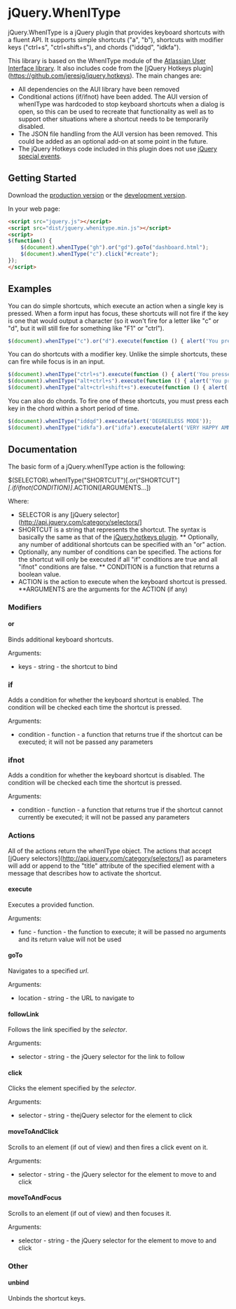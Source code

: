 # jQuery.WhenIType

jQuery.WhenIType is a jQuery plugin that provides keyboard shortcuts with a fluent API.  It supports simple shortcuts ("a", "b"), shortcuts with modifier keys ("ctrl+s", "ctrl+shift+s"), and chords ("iddqd", "idkfa").

This library is based on the WhenIType module of the [Atlassian User Interface library](https://bitbucket.org/atlassian/aui/).  It also includes code from the [jQuery Hotkeys plugin] (https://github.com/jeresig/jquery.hotkeys).  The main changes are:
* All dependencies on the AUI library have been removed
* Conditional actions (if/ifnot) have been added.  The AUI version of whenIType was hardcoded to stop keyboard shortcuts when a dialog is open, so this can be used to recreate that functionality as well as to support other situations where a shortcut needs to be temporarily disabled.
* The JSON file handling from the AUI version has been removed.  This could be added as an optional add-on at some point in the future.
* The jQuery Hotkeys code included in this plugin does not use [jQuery special events](http://benalman.com/news/2010/03/jquery-special-events/).

## Getting Started
Download the [production version][min] or the [development version][max].

[min]: https://raw.github.com/whenitype/jquery.whenitype/master/dist/whenitype.min.js
[max]: https://raw.github.com/whenitype/jquery.whenitype/master/dist/whenitype.js

In your web page:

```html
<script src="jquery.js"></script>
<script src="dist/jquery.whenitype.min.js"></script>
<script>
$(function() {
	$(document).whenIType("gh").or("gd").goTo("dashboard.html");
	$(document).whenIType("c").click("#create");
});
</script>
```

## Examples

You can do simple shortcuts, which execute an action when a single key is pressed.  When a form input has focus, these shortcuts will not fire if the key is one that would output a character (so it won't fire for a letter like "c" or "d", but it will still fire for something like "F1" or "ctrl").

```javascript
$(document).whenIType("c").or("d").execute(function () { alert('You pressed "c" or "d".'); });
```

You can do shortcuts with a modifier key.  Unlike the simple shortcuts, these can fire while focus is in an input.

```javascript
$(document).whenIType("ctrl+s").execute(function () { alert('You pressed "ctrl+s".'); });
$(document).whenIType("alt+ctrl+s").execute(function () { alert('You pressed "alt+ctrl+s".'); });
$(document).whenIType("alt+ctrl+shift+s").execute(function () { alert('You pressed "ctrl+alt+shift+s".'); });
```

You can also do chords.  To fire one of these shortcuts, you must press each key in the chord within a short period of time.

```javascript
$(document).whenIType("iddqd").execute(alert('DEGREELESS MODE'));
$(document).whenIType("idkfa").or("idfa").execute(alert('VERY HAPPY AMMO ADDED'));
```

## Documentation

The basic form of a jQuery.whenIType action is the following:

$(SELECTOR).whenIType("SHORTCUT")[.or("SHORTCUT"]*[.if/ifnot(CONDITION)]*.ACTION([ARGUMENTS...])

Where:
* SELECTOR is any [jQuery selector](http://api.jquery.com/category/selectors/]
* SHORTCUT is a string that represents the shortcut.  The syntax is basically the same as that of the [jQuery.hotkeys plugin](https://github.com/jeresig/jquery.hotkeys).
** Optionally, any number of additional shortcuts can be specified with an "or" action.
* Optionally, any number of conditions can be specified.  The actions for the shortcut will only be executed if all "if" conditions are true and all "ifnot" conditions are false.
** CONDITION is a function that returns a boolean value.
* ACTION is the action to execute when the keyboard shortcut is pressed.
**ARGUMENTS are the arguments for the ACTION (if any)

### Modifiers

#### or

Binds additional keyboard shortcuts.

Arguments:
* keys - string - the shortcut to bind

### if
Adds a condition for whether the keyboard shortcut is enabled.  The condition will be checked each time the shortcut is pressed.

Arguments:
* condition - function - a function that returns true if the shortcut can be executed; it will not be passed any parameters

### ifnot
Adds a condition for whether the keyboard shortcut is disabled.  The condition will be checked each time the shortcut is pressed.

Arguments:
* condition - function - a function that returns true if the shortcut cannot currently be executed; it will not be passed any parameters



### Actions

All of the actions return the whenIType object.  The actions that accept [jQuery selectors](http://api.jquery.com/category/selectors/] as parameters will add or append to the "title" attribute of the specified element with a message that describes how to activate the shortcut.

#### execute
Executes a provided function.

Arguments:
* func - function - the function to execute; it will be passed no arguments and its return value will not be used


#### goTo
Navigates to a specified _url_.

Arguments:
* location - string - the URL to navigate to


#### followLink
Follows the link specified by the _selector_.

Arguments:
* selector - string - the jQuery selector for the link to follow


#### click
Clicks the element specified by the _selector_.

Arguments:
* selector - string - thejQuery selector for the element to click


#### moveToAndClick
Scrolls to an element (if out of view) and then fires a click event on it.

Arguments:
* selector - string - the jQuery selector for the element to move to and click

#### moveToAndFocus
Scrolls to an element (if out of view) and then focuses it.

Arguments:
* selector - string - the jQuery selector for the element to move to and click



### Other

#### unbind
Unbinds the shortcut keys.
